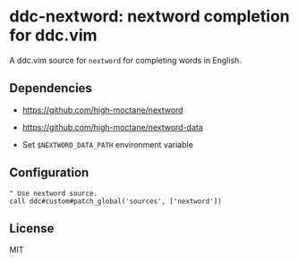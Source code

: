 # ddc-nextword: nextword completion for ddc.vim

A ddc.vim source for `nextword` for completing words in English.


## Dependencies

* https://github.com/high-moctane/nextword

* https://github.com/high-moctane/nextword-data

* Set `$NEXTWORD_DATA_PATH` environment variable


## Configuration

```vim
" Use nextword source.
call ddc#custom#patch_global('sources', ['nextword'])
```


## License

MIT

